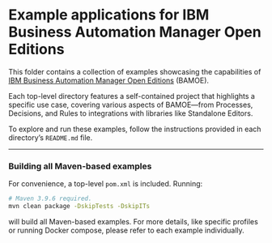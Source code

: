 #  Example applications for IBM Business Automation Manager Open Editions

This folder contains a collection of examples showcasing the capabilities of [IBM Business Automation Manager Open Editions](https://www.ibm.com/products/business-automation-manager-open-editions) (BAMOE).

Each top-level directory features a self-contained project that highlights a specific use case, covering various aspects of BAMOE—from Processes, Decisions, and Rules to integrations with libraries like Standalone Editors.

To explore and run these examples, follow the instructions provided in each directory’s `README.md` file.

---

### Building all Maven-based examples

For convenience, a top-level `pom.xml` is included. Running:

```bash
# Maven 3.9.6 required.
mvn clean package -DskipTests -DskipITs
```

will build all Maven-based examples. For more details, like specific profiles or running Docker compose, please refer to each example individually.
